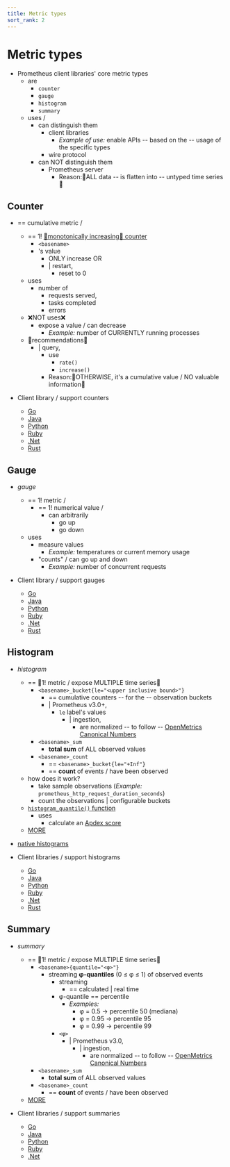 ```yaml
---
title: Metric types
sort_rank: 2
---
```


# Metric types

* Prometheus client libraries' core metric types
  * are
    * `counter`
    * `gauge`
    * `histogram`
    * `summary`
  * uses /
    * can distinguish them
      * client libraries
        * _Example of use:_ enable APIs -- based on the -- usage of the specific types
      * wire protocol 
    * can NOT distinguish them
      * Prometheus server
        * Reason:🧠ALL data -- is flatten into -- untyped time series🧠

## Counter

* == cumulative metric /
  * == 1! [👀monotonically increasing👀 counter](https://en.wikipedia.org/wiki/Monotonic_function) 
    * `<basename>`
    * 's value
      * ONLY increase OR
      * | restart,
        * reset to 0
  * uses
    * number of 
      * requests served,
      * tasks completed
      * errors
  * ❌NOT uses❌
    * expose a value / can decrease
      * _Example:_ number of CURRENTLY running processes
  * 👀recommendations👀
    * | query,
      * use
        * `rate()`
        * `increase()`
      * Reason:🧠OTHERWISE, it's a cumulative value / NO valuable information🧠

* Client library / support counters
  * [Go](http://godoc.org/github.com/prometheus/client_golang/prometheus#Counter)
  * [Java](https://prometheus.github.io/client_java/getting-started/metric-types/#counter)
  * [Python](https://prometheus.github.io/client_python/instrumenting/counter/)
  * [Ruby](https://github.com/prometheus/client_ruby#counter)
  * [.Net](https://github.com/prometheus-net/prometheus-net#counters)
  * [Rust](https://docs.rs/prometheus-client/latest/prometheus_client/metrics/counter/index.html)

## Gauge

* _gauge_
  * == 1! metric /
    * == 1! numerical value /
      * can arbitrarily
        * go up
        * go down
  * uses
    * measure values
      * _Example:_ temperatures or current memory usage
    * "counts" / can go up and down
      * _Example:_ number of concurrent requests

* Client library / support gauges
  * [Go](http://godoc.org/github.com/prometheus/client_golang/prometheus#Gauge)
  * [Java](https://prometheus.github.io/client_java/getting-started/metric-types/#gauge)
  * [Python](https://prometheus.github.io/client_python/instrumenting/gauge/)
  * [Ruby](https://github.com/prometheus/client_ruby#gauge)
  * [.Net](https://github.com/prometheus-net/prometheus-net#gauges)
  * [Rust](https://docs.rs/prometheus-client/latest/prometheus_client/metrics/gauge/index.html)

## Histogram

* _histogram_
  * == 👀1! metric / expose MULTIPLE time series👀
    * `<basename>_bucket{le="<upper inclusive bound>"}`
      * == cumulative counters -- for the -- observation buckets
      * | Prometheus v3.0+,
        * `le` label's values
          * | ingestion,
            * are normalized -- to follow -- [OpenMetrics Canonical Numbers](https://github.com/prometheus/OpenMetrics/blob/main/specification/OpenMetrics.md#considerations-canonical-numbers)
    * `<basename>_sum`
      * **total sum** of ALL observed values
    * `<basename>_count`
      * == `<basename>_bucket{le="+Inf"}`
      * == **count** of events / have been observed 
  * how does it work?
    * take sample observations (_Example:_ `prometheus_http_request_duration_seconds`)
    * count the observations | configurable buckets
  * [`histogram_quantile()` function](/prometheus/docs/querying/functions.md#histogram_quantile)
    * uses
      * calculate an [Apdex score](http://en.wikipedia.org/wiki/Apdex)
  * [MORE](../practices/histograms)

* [native histograms](../specs/native_histograms.md)

* Client libraries / support histograms
  * [Go](http://godoc.org/github.com/prometheus/client_golang/prometheus#Histogram)
  * [Java](https://prometheus.github.io/client_java/getting-started/metric-types/#histogram)
  * [Python](https://prometheus.github.io/client_python/instrumenting/histogram/)
  * [Ruby](https://github.com/prometheus/client_ruby#histogram)
  * [.Net](https://github.com/prometheus-net/prometheus-net#histogram)
  * [Rust](https://docs.rs/prometheus-client/latest/prometheus_client/metrics/histogram/index.html)

## Summary

* _summary_
  * == 👀1! metric / expose MULTIPLE time series👀
    * `<basename>{quantile="<φ>"}`
      * streaming **φ-quantiles** (0 ≤ φ ≤ 1) of observed events
        * streaming
          * == calculated | real time
        * φ-quantile == percentile
          * _Examples:_
            * φ = 0.5 → percentile 50 (mediana)
            * φ = 0.95 → percentile 95
            * φ = 0.99 → percentile 99
        * `<φ>`
          * | Prometheus v3.0,
            * | ingestion,
              * are normalized -- to follow -- [OpenMetrics Canonical Numbers](https://github.com/prometheus/OpenMetrics/blob/main/specification/OpenMetrics.md#considerations-canonical-numbers)
    * `<basename>_sum`
      * **total sum** of ALL observed values
    * `<basename>_count`
      * == **count** of events / have been observed
  * [MORE](../practices/histograms)

* Client libraries / support summaries
  * [Go](http://godoc.org/github.com/prometheus/client_golang/prometheus#Summary)
  * [Java](https://prometheus.github.io/client_java/getting-started/metric-types/#summary)
  * [Python](https://prometheus.github.io/client_python/instrumenting/summary/)
  * [Ruby](https://github.com/prometheus/client_ruby#summary)
  * [.Net](https://github.com/prometheus-net/prometheus-net#summary)
